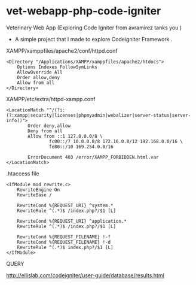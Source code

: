 vet-webapp-php-code-igniter
===========================

Veterinary Web App (Exploring Code Igniter from avramirez tanks you ) 
- A simple project that I made to explore Codeigniter Framework . 

XAMPP/xamppfiles/apache2/conf/httpd.conf

```
<Directory "/Applications/XAMPP/xamppfiles/apache2/htdocs">
    Options Indexes FollowSymLinks
    AllowOverride All
    Order allow,deny
    Allow from all
</Directory>
```

XAMPP/etc/extra/httpd-xampp.conf

```
<LocationMatch "^/(?i:(?:xampp|security|licenses|phpmyadmin|webalizer|server-status|server-info))">
        Order deny,allow
        Deny from all
        Allow from ::1 127.0.0.0/8 \
                fc00::/7 10.0.0.0/8 172.16.0.0/12 192.168.0.0/16 \
                fe80::/10 169.254.0.0/16

        ErrorDocument 403 /error/XAMPP_FORBIDDEN.html.var
</LocationMatch>
```



.htaccess file
```
<IfModule mod_rewrite.c>
    RewriteEngine On
    RewriteBase /

    RewriteCond %{REQUEST_URI} ^system.*
    RewriteRule ^(.*)$ /index.php?/$1 [L]
    
    RewriteCond %{REQUEST_URI} ^application.*
    RewriteRule ^(.*)$ /index.php?/$1 [L]

    RewriteCond %{REQUEST_FILENAME} !-f
    RewriteCond %{REQUEST_FILENAME} !-d
    RewriteRule ^(.*)$ index.php?/$1 [L]
</IfModule> 
```


QUERY 

http://ellislab.com/codeigniter/user-guide/database/results.html
